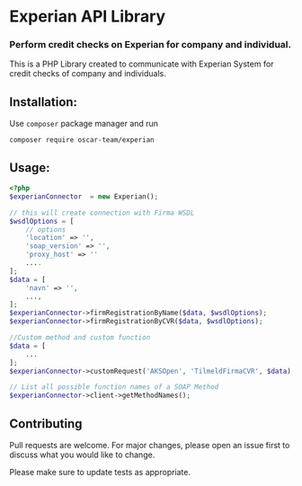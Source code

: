 # Experian API Library

### Perform credit checks on Experian for company and individual.

This is a PHP Library created to communicate with Experian System for credit checks of company and individuals.

## Installation:

Use `composer` package manager and run 

```composer require oscar-team/experian```

## Usage:

```php
<?php 
$experianConnector  = new Experian();

// this will create connection with Firma WSDL
$wsdlOptions = [
    // options
    'location' => '',
    'soap_version' => '',
    'proxy_host' => ''
    ....
];
$data = [
    'navn' => '',
    ...,
];
$experianConnector->firmRegistrationByName($data, $wsdlOptions);
$experianConnector->firmRegistrationByCVR($data, $wsdlOptions);

//Custom method and custom function
$data = [
    ...
];
$experianConnector->customRequest('AKSOpen', 'TilmeldFirmaCVR', $data);

// List all possible function names of a SOAP Method
$experianConnector->client->getMethodNames();
```

## Contributing
Pull requests are welcome. For major changes, please open an issue first to discuss what you would like to change.

Please make sure to update tests as appropriate.